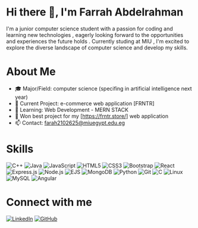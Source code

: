 # Hi there 👋, I'm Farrah Abdelrahman

I'm a junior computer science student with a passion for coding and learning new technologies , eagerly looking forward to the opportunities and experiences the future holds . Currently studing at MIU , I'm excited to explore the diverse landscape of computer science and develop my skills.

# About Me

- 🎓 Major/Field: computer science (specifing in artificial intelligence next year)
- 🔭 Current Project: e-commerce web application [FRNTR] 
- 🌱 Learning: Web Development - MERN STACK
- 🥇 Won best project for my [https://frntr.store/] web application
- 📫 Contact: farah2102625@miuegypt.edu.eg


# Skills
![C++](https://img.shields.io/badge/C++-00599C?style=flat-square&logo=cplusplus&logoColor=white)
![Java](https://img.shields.io/badge/Java-ED8B00?style=flat-square&logo=java&logoColor=white)
![JavaScript](https://img.shields.io/badge/JavaScript-F7DF1E?style=flat-square&logo=javascript&logoColor=black)
![HTML5](https://img.shields.io/badge/HTML5-E34F26?style=flat-square&logo=html5&logoColor=white)
![CSS3](https://img.shields.io/badge/CSS3-1572B6?style=flat-square&logo=css3&logoColor=white)
![Bootstrap](https://img.shields.io/badge/Bootstrap-7952B3?style=flat-square&logo=bootstrap&logoColor=white)
![React](https://img.shields.io/badge/React-61DAFB?style=flat-square&logo=react&logoColor=black)
![Express.js](https://img.shields.io/badge/-Express.js-000000?style=flat-square&logo=express&logoColor=white)
![Node.js](https://img.shields.io/badge/Node.js-339933?style=flat-square&logo=node-dot-js&logoColor=white)
![EJS](https://img.shields.io/badge/-EJS-2B2D42?style=flat-square&logo=ejs&logoColor=white)
![MongoDB](https://img.shields.io/badge/MongoDB-47A248?style=flat-square&logo=mongodb&logoColor=white)
![Python](https://img.shields.io/badge/-Python-3776AB?style=flat-square&logo=python&logoColor=white)
![Git](https://img.shields.io/badge/Git-F05032?style=flat-square&logo=git&logoColor=white)
![C](https://img.shields.io/badge/-C-A8B9CC?style=flat-square&logo=c&logoColor=white)
![Linux](https://img.shields.io/badge/-Linux-FCC624?style=flat-square&logo=linux&logoColor=white)
![MySQL](https://img.shields.io/badge/MySQL-4479A1?style=flat-square&logo=mysql&logoColor=white)
![Angular](https://img.shields.io/badge/Angular-00599C?style=flat-square&logo=angular&logoColor=white)


# Connect with me

[![LinkedIn](https://img.shields.io/badge/LinkedIn--_.svg?style=social&logo=linkedin)](https://www.linkedin.com/in/farrah-hany-088426277)
[![GitHub](https://img.shields.io/badge/GitHub--_.svg?style=social&logo=github)](https://github.com/gitfarrah)
